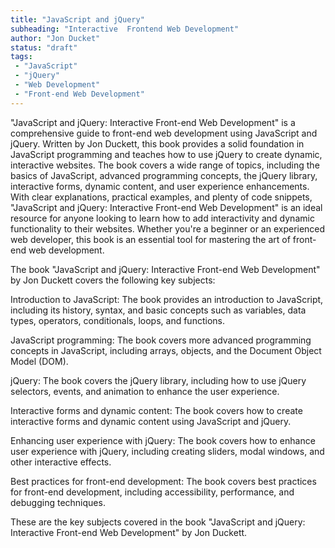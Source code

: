 ```yaml
---
title: "JavaScript and jQuery"
subheading: "Interactive  Frontend Web Development"
author: "Jon Ducket"
status: "draft"
tags:
 - "JavaScript"
 - "jQuery"
 - "Web Development"
 - "Front-end Web Development"
---
```

"JavaScript and jQuery: Interactive Front-end Web Development" is a comprehensive guide to front-end web development using JavaScript and jQuery. Written by Jon Duckett, this book provides a solid foundation in JavaScript programming and teaches how to use jQuery to create dynamic, interactive websites. The book covers a wide range of topics, including the basics of JavaScript, advanced programming concepts, the jQuery library, interactive forms, dynamic content, and user experience enhancements. With clear explanations, practical examples, and plenty of code snippets, "JavaScript and jQuery: Interactive Front-end Web Development" is an ideal resource for anyone looking to learn how to add interactivity and dynamic functionality to their websites. Whether you're a beginner or an experienced web developer, this book is an essential tool for mastering the art of front-end web development.

The book "JavaScript and jQuery: Interactive Front-end Web Development" by Jon Duckett covers the following key subjects:

Introduction to JavaScript: The book provides an introduction to JavaScript, including its history, syntax, and basic concepts such as variables, data types, operators, conditionals, loops, and functions.

JavaScript programming: The book covers more advanced programming concepts in JavaScript, including arrays, objects, and the Document Object Model (DOM).

jQuery: The book covers the jQuery library, including how to use jQuery selectors, events, and animation to enhance the user experience.

Interactive forms and dynamic content: The book covers how to create interactive forms and dynamic content using JavaScript and jQuery.

Enhancing user experience with jQuery: The book covers how to enhance user experience with jQuery, including creating sliders, modal windows, and other interactive effects.

Best practices for front-end development: The book covers best practices for front-end development, including accessibility, performance, and debugging techniques.

These are the key subjects covered in the book "JavaScript and jQuery: Interactive Front-end Web Development" by Jon Duckett.